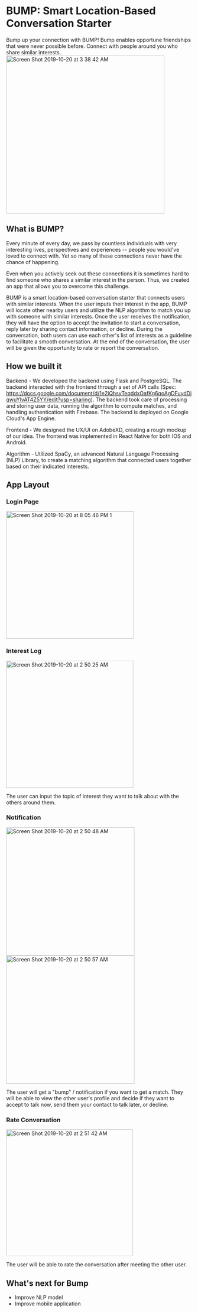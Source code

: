 # BUMP: Smart Location-Based Conversation Starter
Bump up your connection with BUMP! Bump enables opportune friendships that were never possible before. Connect with people around you who share similar interests.
<img width="428" alt="Screen Shot 2019-10-20 at 3 38 42 AM" src="https://user-images.githubusercontent.com/45777902/67168697-b7633980-f374-11e9-986e-1ee9da72f82f.png">


## What is BUMP?
Every minute of every day, we pass by countless individuals with very interesting lives, perspectives and experiences -- people you would've loved to connect with. Yet so many of these connections never have the chance of happening. 

Even when you actively seek out these connections it is sometimes hard to find someone who shares a similar interest in the person. Thus, we created an app that allows you to overcome this challenge.

BUMP is a smart location-based conversation starter that connects users with similar interests.
When the user inputs their interest in the app, BUMP will locate other nearby users and utilize the NLP algorithm to match you up with someone with similar interests. Once the user receives the notification, they will have the option to accept the invitation to start a conversation, reply later by sharing contact information, or decline. During the conversation, both users can use each other's list of interests as a guideline to facilitate a smooth conversation. At the end of the conversation, the user will be given the opportunity to rate or report the conversation.


## How we built it

Backend - We developed the backend using Flask and PostgreSQL. The backend interacted with the frontend through a set of API calls (Spec: https://docs.google.com/document/d/1e2iQhsyTeqddxOafKg6qoAgDFuydDjqwuYIvAT4Z5YY/edit?usp=sharing). The backend took care of processing and storing user data, running the algorithm to compute matches, and handling authentication with Firebase. The backend is deployed on Google Cloud's App Engine.

Frontend - We designed the UX/UI on AdobeXD, creating a rough mockup of our idea. The frontend was implemented in React Native for both IOS and Android.

Algorithm - Utilized SpaCy, an advanced Natural Language Processing (NLP) Library, to create a matching algorithm that connected users together based on their indicated interests.


## App Layout

### Login Page
<img width="345" alt="Screen Shot 2019-10-20 at 8 05 46 PM 1" src="https://user-images.githubusercontent.com/45777902/67168737-05783d00-f375-11e9-9f8b-46b3e0d1ffaf.png">

### Interest Log
<img width="344" alt="Screen Shot 2019-10-20 at 2 50 25 AM" src="https://user-images.githubusercontent.com/45777902/67168723-e11c6080-f374-11e9-8077-67f8cbcb1d08.png">

The user can input the topic of interest they want to talk about with the others around them.

### Notification
<img width="347" alt="Screen Shot 2019-10-20 at 2 50 48 AM" src="https://user-images.githubusercontent.com/45777902/67168750-28a2ec80-f375-11e9-814e-79914ddf630f.png">

<img width="347" alt="Screen Shot 2019-10-20 at 2 50 57 AM" src="https://user-images.githubusercontent.com/45777902/67168768-5b4ce500-f375-11e9-8835-32c822f83564.png">

The user will get a "bump" / notification if you want to get a match. They will be able to view the other user's profile and decide if they want to accept to talk now, send them your contact to talk later, or decline.

### Rate Conversation
<img width="343" alt="Screen Shot 2019-10-20 at 2 51 42 AM" src="https://user-images.githubusercontent.com/45777902/67168796-92bb9180-f375-11e9-933c-e6df2f07cf0b.png">

The user will be able to rate the conversation after meeting the other user.


## What's next for Bump
- Improve NLP model
- Improve mobile application

